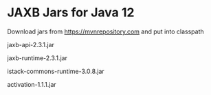 # JAXB Jars for Java 12

Download jars from https://mvnrepository.com and put into classpath

jaxb-api-2.3.1.jar

jaxb-runtime-2.3.1.jar

istack-commons-runtime-3.0.8.jar

activation-1.1.1.jar
